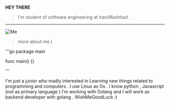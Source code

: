 **HEY THERE**
> I'm student of software engineering at Iran/Mashhad .

***
![Me](https://pasteboard.co/7NLffVBNQCC9.jpg)

> more about me )

'''go 
package main

func main() {}

'''


I'm just a junior who madly interested in Learning new things related to programming and computers . 
I use Linux as Os . 
I know python , Javascript (not as primary language ) 
I'm working with Golang and I will work as backend developer with golang . 
WishMeGoodLuck :)


